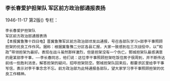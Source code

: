 ### 李长春爱护担架队  军区前方政治部通报表扬

1946-11-17
第2版()
专栏：

    李长春爱护担架队
    军区前方政治部通报表扬
    【本报冀鲁豫十四日电】晋冀鲁豫军区前方政治部顷发出通报，号召各部队学习×部李干事照顾担架的优良工作作风。据称：根据冀鲁豫二分区各县汇报，大家一致感到在三次战役中，以“和政”带领担架为最好。表现在战斗虽然那样激烈，但是担架没有一个伤亡。鄄城担架队最感满意的是某部李干事，——李长春同志，他们说：这位李干事照顾担架吃饭住房子很周到，并不断传达前线一些胜利消息，解答担架的疑问，招呼担架防空。鄄城担架队回来后，都要求区里给李干事写信，表示对李干事念念不忘。前方政治部为此特通报各部队，望大家学习李干事照顾担架的优良工作精神。
